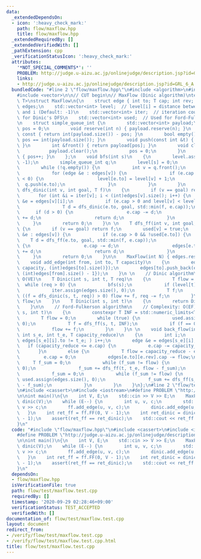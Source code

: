 ```yaml
---
data:
  _extendedDependsOn:
  - icon: ':heavy_check_mark:'
    path: flow/maxflow.hpp
    title: flow/maxflow.hpp
  _extendedRequiredBy: []
  _extendedVerifiedWith: []
  _pathExtension: cpp
  _verificationStatusIcon: ':heavy_check_mark:'
  attributes:
    '*NOT_SPECIAL_COMMENTS*': ''
    PROBLEM: http://judge.u-aizu.ac.jp/onlinejudge/description.jsp?id=GRL_6_A
    links:
    - http://judge.u-aizu.ac.jp/onlinejudge/description.jsp?id=GRL_6_A
  bundledCode: "#line 2 \"flow/maxflow.hpp\"\n#include <algorithm>\n#include <limits>\n\
    #include <vector>\n\n// CUT begin\n// MaxFlow (Dinic algorithm)\ntemplate <typename\
    \ T>\nstruct MaxFlow\n{\n    struct edge { int to; T cap; int rev; };\n    std::vector<std::vector<edge>>\
    \ edges;\n    std::vector<int> level;  // level[i] = distance between vertex S\
    \ and i (Default: -1)\n    std::vector<int> iter;  // iteration counter, used\
    \ for Dinic's DFS\n    std::vector<int> used;  // Used for Ford-Fulkerson's Algorithm\n\
    \n    struct simple_queue_int {\n        std::vector<int> payload;\n        int\
    \ pos = 0;\n        void reserve(int n) { payload.reserve(n); }\n        int size()\
    \ const { return int(payload.size()) - pos; }\n        bool empty() const { return\
    \ pos == int(payload.size()); }\n        void push(const int &t) { payload.push_back(t);\
    \ }\n        int &front() { return payload[pos]; }\n        void clear() {\n \
    \           payload.clear();\n            pos = 0;\n        }\n        void pop()\
    \ { pos++; }\n    };\n    void bfs(int s)\n    {\n        level.assign(edges.size(),\
    \ -1);\n        simple_queue_int q;\n        level[s] = 0;\n        q.push(s);\n\
    \        while (!q.empty()) {\n            int v = q.front();\n            q.pop();\n\
    \            for (edge &e : edges[v]) {\n                if (e.cap > 0 and level[e.to]\
    \ < 0) {\n                    level[e.to] = level[v] + 1;\n                  \
    \  q.push(e.to);\n                }\n            }\n        }\n    }\n \n    T\
    \ dfs_dinic(int v, int goal, T f)\n    {\n        if (v == goal) return f;\n \
    \       for (int &i = iter[v]; i < (int)edges[v].size(); i++) {\n            edge\
    \ &e = edges[v][i];\n            if (e.cap > 0 and level[v] < level[e.to]) {\n\
    \                T d = dfs_dinic(e.to, goal, std::min(f, e.cap));\n          \
    \      if (d > 0) {\n                    e.cap -= d;\n                    edges[e.to][e.rev].cap\
    \ += d;\n                    return d;\n                }\n            }\n   \
    \     }\n        return 0;\n    }\n \n    T dfs_ff(int v, int goal, T f)\n   \
    \ {\n        if (v == goal) return f;\n        used[v] = true;\n        for (edge\
    \ &e : edges[v]) {\n            if (e.cap > 0 && !used[e.to]) {\n            \
    \    T d = dfs_ff(e.to, goal, std::min(f, e.cap));\n                if (d > 0)\
    \ {\n                    e.cap -= d;\n                    edges[e.to][e.rev].cap\
    \ += d;\n                    return d;\n                }\n            }\n   \
    \     }\n        return 0;\n    }\n\n    MaxFlow(int N) { edges.resize(N); }\n\
    \    void add_edge(int from, int to, T capacity)\n    {\n        edges[from].push_back(edge{to,\
    \ capacity, (int)edges[to].size()});\n        edges[to].push_back(edge{from, (T)0,\
    \ (int)edges[from].size() - 1});\n    }\n \n    // Dinic algorithm\n    // Complexity:\
    \ O(VE)\n    T Dinic(int s, int t, T req)\n    {\n        T flow = 0;\n      \
    \  while (req > 0) {\n            bfs(s);\n            if (level[t] < 0) break;\n\
    \            iter.assign(edges.size(), 0);\n            T f;\n            while\
    \ ((f = dfs_dinic(s, t, req)) > 0) flow += f, req -= f;\n        }\n        return\
    \ flow;\n    }\n    T Dinic(int s, int t)\n    {\n        return Dinic(s, t, std::numeric_limits<T>::max());\n\
    \    }\n\n    // Ford-Fulkerson algorithm\n    // Complexity: O(EF)\n    T FF(int\
    \ s, int t)\n    {\n        constexpr T INF = std::numeric_limits<T>::max();\n\
    \        T flow = 0;\n        while (true) {\n            used.assign(edges.size(),\
    \ 0);\n            T f = dfs_ff(s, t, INF);\n            if (f == 0) return flow;\n\
    \            flow += f;\n        }\n    }\n \n    void back_flow(int s, int t,\
    \ int s_e, int t_e, T capacity_reduce)\n    {\n        int i;\n        for (i=0;\
    \ edges[s_e][i].to != t_e; ) i++;\n        edge &e = edges[s_e][i];\n \n     \
    \   if (capacity_reduce <= e.cap) {\n            e.cap -= capacity_reduce;\n \
    \       }\n        else {\n            T flow = capacity_reduce - e.cap;\n   \
    \         e.cap = 0;\n            edges[e.to][e.rev].cap -= flow;\n \n       \
    \     T f_sum = 0;\n            while (f_sum != flow) {\n                used.assign(edges.size(),\
    \ 0);\n                f_sum += dfs_ff(t, t_e, flow - f_sum);\n            }\n\
    \            f_sum = 0;\n            while (f_sum != flow) {\n               \
    \ used.assign(edges.size(), 0);\n                f_sum += dfs_ff(s_e, s, flow\
    \ - f_sum);\n            }\n        }\n    }\n};\n#line 2 \"flow/test/maxflow.test.cpp\"\
    \n#include <cassert>\n#include <iostream>\n#define PROBLEM \"http://judge.u-aizu.ac.jp/onlinejudge/description.jsp?id=GRL_6_A\"\
    \n\nint main()\n{\n    int V, E;\n    std::cin >> V >> E;\n    MaxFlow<int> ff(V),\
    \ dinic(V);\n    while (E--) {\n        int u, v, c;\n        std::cin >> u >>\
    \ v >> c;\n        ff.add_edge(u, v, c);\n        dinic.add_edge(u, v, c);\n \
    \   }\n    int ret_ff = ff.FF(0, V - 1);\n    int ret_dinic = dinic.Dinic(0, V\
    \ - 1);\n    assert(ret_ff == ret_dinic);\n    std::cout << ret_ff << std::endl;\n\
    }\n"
  code: "#include \"flow/maxflow.hpp\"\n#include <cassert>\n#include <iostream>\n\
    #define PROBLEM \"http://judge.u-aizu.ac.jp/onlinejudge/description.jsp?id=GRL_6_A\"\
    \n\nint main()\n{\n    int V, E;\n    std::cin >> V >> E;\n    MaxFlow<int> ff(V),\
    \ dinic(V);\n    while (E--) {\n        int u, v, c;\n        std::cin >> u >>\
    \ v >> c;\n        ff.add_edge(u, v, c);\n        dinic.add_edge(u, v, c);\n \
    \   }\n    int ret_ff = ff.FF(0, V - 1);\n    int ret_dinic = dinic.Dinic(0, V\
    \ - 1);\n    assert(ret_ff == ret_dinic);\n    std::cout << ret_ff << std::endl;\n\
    }\n"
  dependsOn:
  - flow/maxflow.hpp
  isVerificationFile: true
  path: flow/test/maxflow.test.cpp
  requiredBy: []
  timestamp: '2020-09-29 02:28:46+09:00'
  verificationStatus: TEST_ACCEPTED
  verifiedWith: []
documentation_of: flow/test/maxflow.test.cpp
layout: document
redirect_from:
- /verify/flow/test/maxflow.test.cpp
- /verify/flow/test/maxflow.test.cpp.html
title: flow/test/maxflow.test.cpp
---
```

